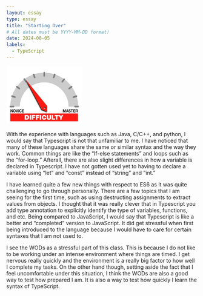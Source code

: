 ```yaml
---
layout: essay
type: essay
title: "Starting Over"
# All dates must be YYYY-MM-DD format!
date: 2024-08-05
labels:
  - TypeScript
---
```


<img width="200px" class="rounded float-start pe-4" src="../img/difficulty/degree_difficulty.jpg">

With the experience with languages such as Java, C/C++, and python, I would say that Typescript is not that unfamiliar to me. I have noticed that many of these languages share the same or similar syntax and the way they work. Common things are like the “If-else statements” and loops such as the “for-loop.” Afterall, there are also slight differences in how a variable is declared in Typescript. I have not gotten used yet to having to declare a variable using “let” and “const” instead of “string” and “int.”

I have learned quite a few new things with respect to ES6 as it was quite challenging to go through personally. There are a few topics that I am seeing for the first time, such as using destructing assignments to extract values from objects. I thought that it was really clever that in Typescript you add type annotation to explicitly identify the type of variables, functions, and etc. Being compared to JavaScript, I would say that Typescript is like a better and “completed” version to JavaScript. It did get stressful when first being introduced to the language because I would have to care for certain syntaxes that I am not used to. 

I see the WODs as a stressful part of this class. This is because I do not like to be working under an intense environment where things are timed. I get nervous really quickly and the environment is a really big factor to how well I complete my tasks. On the other hand though, setting aside the fact that I feel uncomfortable under this situation, I think the WODs are also a good way to test how prepared I am. It is also a way to test how quickly I learn the syntax of TypeScript.
